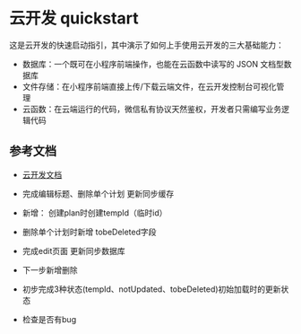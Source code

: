 # 云开发 quickstart

这是云开发的快速启动指引，其中演示了如何上手使用云开发的三大基础能力：

- 数据库：一个既可在小程序前端操作，也能在云函数中读写的 JSON 文档型数据库
- 文件存储：在小程序前端直接上传/下载云端文件，在云开发控制台可视化管理
- 云函数：在云端运行的代码，微信私有协议天然鉴权，开发者只需编写业务逻辑代码

## 参考文档

- [云开发文档](https://developers.weixin.qq.com/miniprogram/dev/wxcloud/basis/getting-started.html)


- 完成编辑标题、删除单个计划 更新同步缓存
- 新增： 创建plan时创建tempId（临时id） 
- 删除单个计划时新增 tobeDeleted字段


- 完成edit页面 更新同步数据库
- 下一步新增删除
- 初步完成3种状态(tempId、notUpdated、tobeDeleted)初始加载时的更新状态
- 检查是否有bug